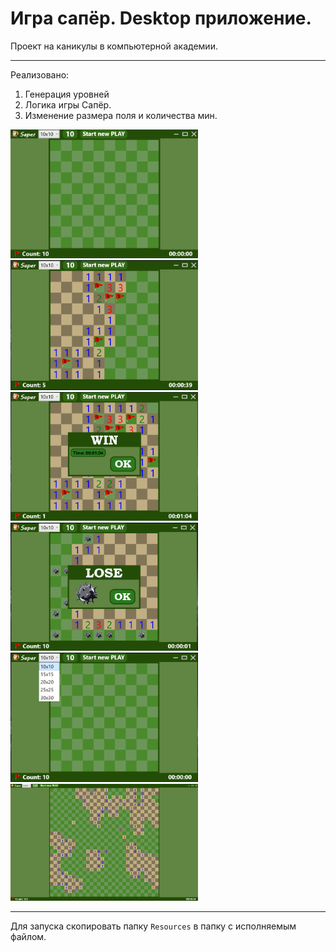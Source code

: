 # Игра сапёр. Desktop приложение.

Проект на каникулы в компьютерной академии.

___

Реализовано:

1. Генерация уровней
2. Логика игры Сапёр.
3. Изменение размера поля и количества мин.

<img src="docs/images/base10.png" style="width:300px" />
<img src="docs/images/game10.png" style="width:300px" />
<img src="docs/images/gamewin.png" style="width:300px" />
<img src="docs/images/gameloose.png" style="width:300px" />
<img src="docs/images/gamesize.png" style="width:300px" />
<img src="docs/images/game30.png" style="width:300px" />

___

Для запуска скопировать папку `Resources` в папку с исполняемым файлом.

